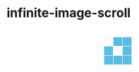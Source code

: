 # infinite-image-scroll


<?xml version="1.0" encoding="utf-8"?>
<svg xmlns="http://www.w3.org/2000/svg" xmlns:xlink="http://www.w3.org/1999/xlink" style="margin: auto; background: none; display: block; shape-rendering: auto;" width="100px" height="100px" viewBox="0 0 100 100" preserveAspectRatio="xMidYMid">
<rect x="19" y="19" width="20" height="20" fill="#5bbee1">
  <animate attributeName="fill" values="#fdfbf9;#5bbee1;#5bbee1" keyTimes="0;0.125;1" dur="1s" repeatCount="indefinite" begin="0s" calcMode="discrete"></animate>
</rect><rect x="40" y="19" width="20" height="20" fill="#5bbee1">
  <animate attributeName="fill" values="#fdfbf9;#5bbee1;#5bbee1" keyTimes="0;0.125;1" dur="1s" repeatCount="indefinite" begin="0.125s" calcMode="discrete"></animate>
</rect><rect x="61" y="19" width="20" height="20" fill="#5bbee1">
  <animate attributeName="fill" values="#fdfbf9;#5bbee1;#5bbee1" keyTimes="0;0.125;1" dur="1s" repeatCount="indefinite" begin="0.25s" calcMode="discrete"></animate>
</rect><rect x="19" y="40" width="20" height="20" fill="#5bbee1">
  <animate attributeName="fill" values="#fdfbf9;#5bbee1;#5bbee1" keyTimes="0;0.125;1" dur="1s" repeatCount="indefinite" begin="0.875s" calcMode="discrete"></animate>
</rect><rect x="61" y="40" width="20" height="20" fill="#5bbee1">
  <animate attributeName="fill" values="#fdfbf9;#5bbee1;#5bbee1" keyTimes="0;0.125;1" dur="1s" repeatCount="indefinite" begin="0.375s" calcMode="discrete"></animate>
</rect><rect x="19" y="61" width="20" height="20" fill="#5bbee1">
  <animate attributeName="fill" values="#fdfbf9;#5bbee1;#5bbee1" keyTimes="0;0.125;1" dur="1s" repeatCount="indefinite" begin="0.75s" calcMode="discrete"></animate>
</rect><rect x="40" y="61" width="20" height="20" fill="#5bbee1">
  <animate attributeName="fill" values="#fdfbf9;#5bbee1;#5bbee1" keyTimes="0;0.125;1" dur="1s" repeatCount="indefinite" begin="0.625s" calcMode="discrete"></animate>
</rect><rect x="61" y="61" width="20" height="20" fill="#5bbee1">
  <animate attributeName="fill" values="#fdfbf9;#5bbee1;#5bbee1" keyTimes="0;0.125;1" dur="1s" repeatCount="indefinite" begin="0.5s" calcMode="discrete"></animate>
</rect>
<!-- [ldio] generated by https://loading.io/ --></svg>
